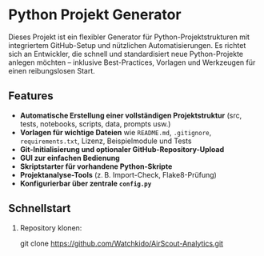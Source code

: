 # Python Projekt Generator

Dieses Projekt ist ein flexibler Generator für Python-Projektstrukturen mit integriertem GitHub-Setup und nützlichen Automatisierungen. Es richtet sich an Entwickler, die schnell und standardisiert neue Python-Projekte anlegen möchten – inklusive Best-Practices, Vorlagen und Werkzeugen für einen reibungslosen Start.

## Features

- **Automatische Erstellung einer vollständigen Projektstruktur** (src, tests, notebooks, scripts, data, prompts usw.)
- **Vorlagen für wichtige Dateien** wie `README.md`, `.gitignore`, `requirements.txt`, Lizenz, Beispielmodule und Tests
- **Git-Initialisierung und optionaler GitHub-Repository-Upload**
- **GUI zur einfachen Bedienung**
- **Skriptstarter für vorhandene Python-Skripte**
- **Projektanalyse-Tools** (z. B. Import-Check, Flake8-Prüfung)
- **Konfigurierbar über zentrale `config.py`**

## Schnellstart

1. Repository klonen:

   git clone https://github.com/Watchkido/AirScout-Analytics.git
